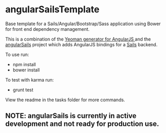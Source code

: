 # angularSailsTemplate

Base template for a Sails/Angular/Bootstrap/Sass application using Bower for front end dependency management.

This is a combination of the [Yeoman generator for AngularJS ](https://github.com/yeoman/generator-angular) and the [angularSails](https://github.com/balderdashy/angularSails) project which adds AngularJS bindings for a [Sails](http://sailsjs.org) backend.

To use run:
- npm install
- bower install

To test with karma run:
- grunt test

View the readme in the tasks folder for more commands.

## NOTE: angularSails is currently in active development and not ready for production use.